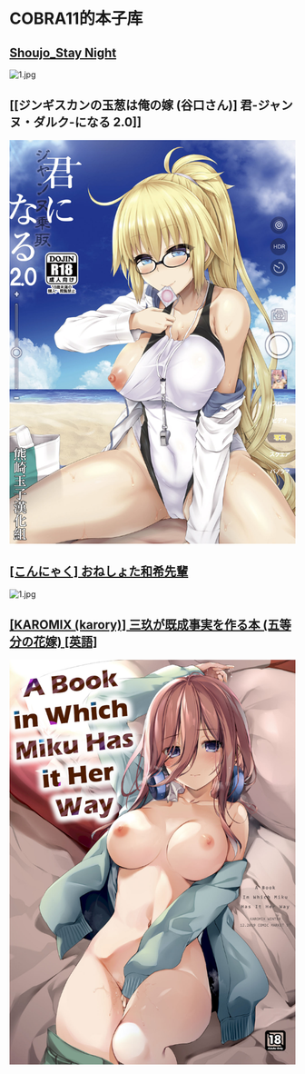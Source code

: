 # COBRA11的本子库
## [Shoujo_Stay Night](https://jackcobra11.github.io/%E6%9C%AC%E5%AD%90/Shoujo_staynight.html)
![1.jpg](https://jackcobra11.github.io/%E6%9C%AC%E5%AD%90/Shoujo_stay%20night%20-%20Page%201%20%C2%BB%20nhentai_%20hentai%20doujinshi%20and%20manga_files/1.jpg)

## [[ジンギスカンの玉葱は俺の嫁 (谷口さん)] 君-ジャンヌ・ダルク-になる 2.0]]
![1.jpg](https://raw.githubusercontent.com/JackCobra11/COBRA11/master/%5BDschinghis%20Khan%20no%20Tamanegi%20wa%20Ore%20no%20Yome%20(Taniguchi-san)%5D%20Kimi%20-Jeanne%20d'Arc-%20ni%20Naru%202.0%20(FateGrand%20Order)/1.jpg)

## [[こんにゃく] おねしょた和希先輩](https://jackcobra11.github.io/%E6%9C%AC%E5%AD%90/%5B%E3%81%93%E3%82%93%E3%81%AB%E3%82%83%E3%81%8F%5D%20%E3%81%8A%E3%81%AD%E3%81%97%E3%82%87%E3%81%9F%E5%92%8C%E5%B8%8C%E5%85%88%E8%BC%A9/)
![1.jpg](https://jackcobra11.github.io/%E6%9C%AC%E5%AD%90/%5B%E3%81%93%E3%82%93%E3%81%AB%E3%82%83%E3%81%8F%5D%20%E3%81%8A%E3%81%AD%E3%81%97%E3%82%87%E3%81%9F%E5%92%8C%E5%B8%8C%E5%85%88%E8%BC%A9/1.jpg)

## [[KAROMIX (karory)] 三玖が既成事実を作る本 (五等分の花嫁) [英語]](https://jackcobra11.github.io/%E6%9C%AC%E5%AD%90/%5BKAROMIX%20(karory)%5D%20%E4%B8%89%E7%8E%96%E3%81%8C%E6%97%A2%E6%88%90%E4%BA%8B%E5%AE%9F%E3%82%92%E4%BD%9C%E3%82%8B%E6%9C%AC%20(%E4%BA%94%E7%AD%89%E5%88%86%E3%81%AE%E8%8A%B1%E5%AB%81)%20%5B%E8%8B%B1%E8%AA%9E%5D/)
![1.jpg](https://raw.githubusercontent.com/JackCobra11/COBRA11/master/%5BKAROMIX%20(karory)%5D%20%E4%B8%89%E7%8E%96%E3%81%8C%E6%97%A2%E6%88%90%E4%BA%8B%E5%AE%9F%E3%82%92%E4%BD%9C%E3%82%8B%E6%9C%AC%20(%E4%BA%94%E7%AD%89%E5%88%86%E3%81%AE%E8%8A%B1%E5%AB%81)%20%5B%E8%8B%B1%E8%AA%9E%5D/1.jpg)
